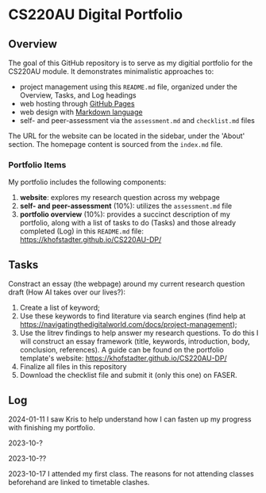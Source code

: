 # CS220AU Digital Portfolio

## Overview
The goal of this GitHub repository is to serve as my digitial portfolio for the CS220AU module. It demonstrates minimalistic approaches to:

- project management using this `README.md` file, organized under the Overview, Tasks, and Log headings
- web hosting through [GitHub Pages](https://pages.github.com/)
- web design with [Markdown language](https://guides.github.com/features/mastering-markdown/)
- self- and peer-assessment via the `assessment.md` and `checklist.md` files

The URL for the website can be located in the sidebar, under the 'About' section. The homepage content is sourced from the `index.md` file.

### Portfolio Items
My portfolio includes the following components:

1. **website**: explores my research question across my webpage
2. **self- and peer-assessment** (10%): utilizes the `assessment.md` file
3. **portfolio overview** (10%): provides a succinct description of my portfolio, along with a list of tasks to do (Tasks) and those already completed (Log) in this `README.md` file: https://khofstadter.github.io/CS220AU-DP/

## Tasks
Constract an essay (the webpage) around my current research question draft (How AI takes over our lives?):

1. Create a list of keyword;
2. Use these keywords to find literature via search engines (find help at https://navigatingthedigitalworld.com/docs/project-management);
4. Use the litrev findings to help answer my research questions. To do this I will construct an essay framework (title, keywords, introduction, body, conclusion, references). A guide can be found on the portfolio template's website: https://khofstadter.github.io/CS220AU-DP/
5. Finalize all files in this repository
6. Download the checklist file and submit it (only this one) on FASER. 

## Log

2024-01-11 I saw Kris to help understand how I can fasten up my progress with finishing my portfolio. 

2023-10-?

2023-10-??

2023-10-17 I attended my first class. The reasons for not attending classes beforehand are linked to timetable clashes. 
